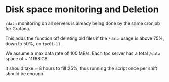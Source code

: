 # Disk space monitoring and Deletion

`/data` monitoring on all servers is already being done by the same cronjob for Grafana.

This adds the function off deleting old files if the `/data` usage is above 75%, down to 50%, on `tpc01-11`.

We assume a max data rate of 100 MB/s. Each tpc server has a total `/data` space of ~ 11168 GB.

It should take ~ 8 hours to fill 25%, thus running the script once per shift should be enough.